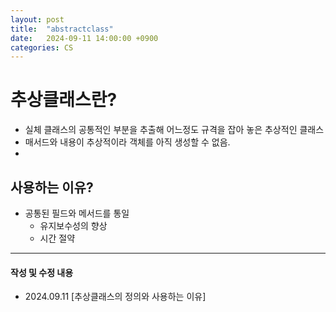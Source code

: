 ```yaml
---
layout: post
title:  "abstractclass"
date:   2024-09-11 14:00:00 +0900
categories: CS
---
```


# 추상클래스란?
- 실체 클래스의 공통적인 부분을 추출해 어느정도 규격을 잡아 놓은 추상적인 클래스
- 매서드와 내용이 추상적이라 객체를 아직 생성할 수 없음.
-
## 사용하는 이유?
- 공통된 필드와 메서드를 통일
	- 유지보수성의 향상
	- 시간 절약


---
#### 작성 및 수정 내용
- 2024.09.11 \[추상클래스의 정의와 사용하는 이유\]